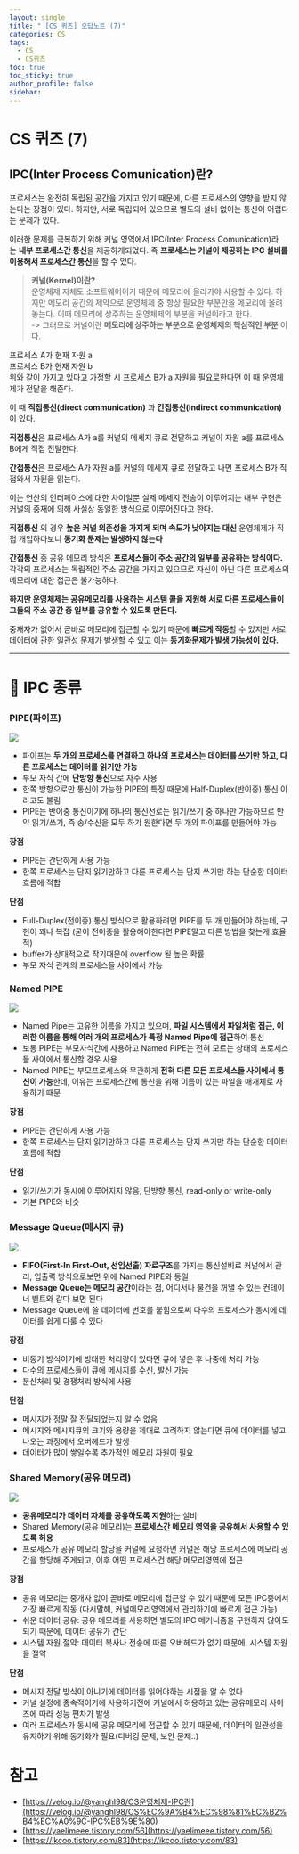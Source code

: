 ```yaml
---
layout: single
title: " [CS 퀴즈] 오답노트 (7)"
categories: CS
tags:
  - CS
  - CS퀴즈
toc: true
toc_sticky: true
author_profile: false
sidebar:
---
```

# CS 퀴즈 (7)
## IPC(Inter Process Comunication)란?

프로세스는 완전히 독립된 공간을 가지고 있기 때문에, 다른 프로세스의 영향을 받지 않는다는 장점이 있다. 하지만, 서로 독립되어 있으므로 별도의 설비 없이는 통신이 어렵다는 문제가 있다.   

이러한 문제를 극복하기 위해 커널 영역에서 IPC(Inter Process Comunication)라는 **내부 프로세스간 통신**을 제공하게되었다. 즉 **프로세스는 커널이 제공하는 IPC 설비를 이용해서 프로세스간 통신**을 할 수 있다.  

> **커널(Kernel)이란?**  
> 운영체제 자체도 소프트웨어이기 때문에 메모리에 올라가야 사용할 수 있다. 하지만 메모리 공간의 제약으로 운영체제 중 항상 필요한 부분만을 메모리에 올려놓는다. 이때 메모리에 상주하는 운영체제의 부분을 커널이라고 한다.  
> -> 그러므로 커널이란 **메모리에 상주하는 부분으로 운영체제의 핵심적인 부분** 이다.


프로세스 A가 현재 자원 a    
프로세스 B가 현재 자원 b   
위와 같이 가지고 있다고 가정할 시 프로세스 B가 a 자원을 필요로한다면 이 때 운영체제가 전달을 해준다.     

이 때 **직접통신(direct communication)** 과 **간접통신(indirect communication)** 이 있다.   

**직접통신**은 프로세스 A가 a를 커널의 메세지 큐로 전달하고 커널이 자원 a를 프로세스 B에게 직접 전달한다.   

**간접통신**은 프로세스 A가 자원 a를 커널의 메세지 큐로 전달하고 나면 프로세스 B가 직접와서 자원을 읽는다.      

이는 연산의 인터페이스에 대한 차이일뿐 실제 메세지 전송이 이루어지는 내부 구현은 커널의 중재에 의해 사실상 동일한 방식으로 이루어진다고 한다.  

**직접통신** 의 경우 **높은 커널 의존성을 가지게 되며 속도가 낮아지는 대신** 운영체제가 직접 개입하다보니 **동기화 문제는 발생하지 않는다**      

**간접통신** 중 공유 메모리 방식은 **프로세스들이 주소 공간의 일부를 공유하는 방식이다.** 각각의 프로세스는 독립적인 주소 공간을 가지고 있으므로 자신이 아닌 다른 프로세스의 메모리에 대한 접근은 불가능하다.   

**하지만 운영체제는 공유메모리를 사용하는 시스템 콜을 지원해 서로 다른 프로세스들이 그들의 주소 공간 중 일부를 공유할 수 있도록 만든다.**  

중재자가 없어서 곧바로 메모리에 접근할 수 있기 때문에 **빠르게 작동**할 수 있지만 서로 데이터에 관한 일관성 문제가 발생할 수 있고 이는 **동기화문제가 발생 가능성이 있다.**

---

# 📌 IPC 종류

### PIPE(파이프)

![](https://velog.velcdn.com/images/rlvy98/post/16b687c7-3ace-4061-a94f-479699a5c1bb/image.png)

- 파이프는 **두 개의 프로세스를 연결하고 하나의 프로세스는 데이터를 쓰기만 하고, 다른 프로세스는 데이터를 읽기만 가능**
- 부모 자식 간에 **단방향 통신**으로 자주 사용
- 한쪽 방향으로만 통신이 가능한 PIPE의 특징 때문에 Half-Duplex(반이중) 통신 이라고도 불림
- PIPE는 반이중 통신이기에 하나의 통신선로는 읽기/쓰기 중 하나만 가능하므로 만약 읽기/쓰기, 즉 송/수신을 모두 하기 원한다면 두 개의 파이프를 만들어야 가능

**장점**

- PIPE는 간단하게 사용 가능
- 한쪽 프로세스는 단지 읽기만하고 다른 프로세스는 단지 쓰기만 하는 단순한 데이터 흐름에 적합

**단점**

- Full-Duplex(전이중) 통신 방식으로 활용하려면 PIPE를 두 개 만들어야 하는데, 구현이 꽤나 복잡 (굳이 전이중을 활용해야한다면 PIPE말고 다른 방법을 찾는게 효율적)
- buffer가 상대적으로 작기때문에 overflow 될 높은 확률
- 부모 자식 관계의 프로세스들 사이에서 가능

### Named PIPE

![](https://velog.velcdn.com/images/rlvy98/post/93ffd22c-3dd9-4689-bf41-1c83de17b7b4/image.png)

- Named Pipe는 고유한 이름을 가지고 있으며, **파일 시스템에서 파일처럼 접근, 이러한 이름을 통해 여러 개의 프로세스가 특정 Named Pipe에 접근**하여 통신
- 보통 PIPE는 부모자식간에 사용하고 Named PIPE는 전혀 모르는 상태의 프로세스들 사이에서 통신할 경우 사용
- Named PIPE는 부모프로세스와 무관하게 **전혀 다른 모든 프로세스들 사이에서 통신이 가능**한데, 이유는 프로세스간에 통신을 위해 이름이 있는 파일을 매개체로 사용하기 때문

**장점**

- PIPE는 간단하게 사용 가능
- 한쪽 프로세스는 단지 읽기만하고 다른 프로세스는 단지 쓰기만 하는 단순한 데이터 흐름에 적합

**단점**

- 읽기/쓰기가 동시에 이루어지지 않음, 단방향 통신, read-only or write-only
- 기본 PIPE와 비슷

### Message Queue(메시지 큐)

![](https://velog.velcdn.com/images/rlvy98/post/b3fbb974-0ea5-4c68-891b-e4224c004d88/image.png)

- **FIFO(First-In First-Out, 선입선출) 자료구조**를 가지는 통신설비로 커널에서 관리, 입출력 방식으로보면 위에 Named PIPE와 동일
- **Message Queue는 메모리 공간**이라는 점, 어디서나 물건을 꺼낼 수 있는 컨테이너 벨트와 같다 보면 된다
- Message Queue에 쓸 데이터에 번호를 붙힘으로써 다수의 프로세스가 동시에 데이터를 쉽게 다룰 수 있다

**장점**

- 비동기 방식이기에 방대한 처리량이 있다면 큐에 넣은 후 나중에 처리 가능
- 다수의 프로세스들이 큐에 메시지를 수신, 발신 가능
- 분산처리 및 경쟁처리 방식에 사용

**단점**

- 메시지가 정말 잘 전달되었는지 알 수 없음
- 메시지와 메시지큐의 크기와 용량을 제대로 고려하지 않는다면 큐에 데이터를 넣고 나오는 과정에서 오버헤드가 발생
- 데이터가 많이 쌓일수록 추가적인 메모리 자원이 필요

### Shared Memory(공유 메모리)

![](https://velog.velcdn.com/images/rlvy98/post/1861bf9b-f9ac-4919-9972-5cb0d2f480f1/image.png)

- **공유메모리가 데이터 자체를 공유하도록 지원**하는 설비
- Shared Memory(공유 메모리)는 **프로세스간 메모리 영역을 공유해서 사용할 수 있도록 허용**
- 프로세스가 공유 메모리 할당을 커널에 요청하면 커널은 해당 프로세스에 메모리 공간을 할당해 주게되고, 이후 어떤 프로세스건 해당 메모리영역에 접근

**장점**

- 공유 메모리는 중개자 없이 곧바로 메모리에 접근할 수 있기 때문에 모든 IPC중에서 가장 빠르게 작동 (다시말해, 커널메모리영역에서 관리하기에 빠르게 접근 가능)
- 쉬운 데이터 공유: 공유 메모리를 사용하면 별도의 IPC 메커니즘을 구현하지 않아도 되기 때문에, 데이터 공유가 간단
- 시스템 자원 절약: 데이터 복사나 전송에 따른 오버헤드가 없기 때문에, 시스템 자원을 절약

**단점**

- 메시지 전달 방식이 아니기에 데이터를 읽어야하는 시점을 알 수 없다
- 커널 설정에 종속적이기에 사용하기전에 커널에서 허용하고 있는 공유메모리 사이즈에 따라 성능 편차가 발생
- 여러 프로세스가 동시에 공유 메모리에 접근할 수 있기 때문에, 데이터의 일관성을 유지하기 위해 동기화가 필요(디버깅 문제, 보안 문제..)

  

# 참고

- [https://velog.io/@yanghl98/OS운영체제-IPC란](https://velog.io/@yanghl98/OS%EC%9A%B4%EC%98%81%EC%B2%B4%EC%A0%9C-IPC%EB%9E%80)
- [https://yaelimeee.tistory.com/56](https://yaelimeee.tistory.com/56)
- [https://ikcoo.tistory.com/83](https://ikcoo.tistory.com/83)